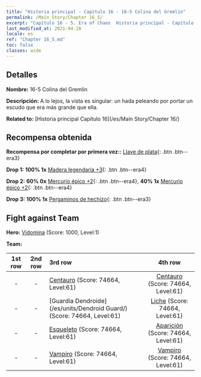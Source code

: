 ```yaml
---
title: "Historia principal - Capítulo 16 - 16-5 Colina del Gremlin"
permalink: /Main Story/Chapter 16_5/
excerpt: "Capítulo 16 - 5. Era of Chaos  Historia principal - Capítulo 16_5. 16-5 Colina del Gremlin"
last_modified_at: 2021-04-28
locale: es
ref: "Chapter 16_5.md"
toc: false
classes: wide
---
```


## Detalles

 **Nombre:** 16-5 Colina del Gremlin

 **Descripción:** A lo lejos, la vista es singular: un hada peleando por portar un escudo que era más grande que ella.

 **Related to:** [Historia principal Capítulo 16](/es/Main Story/Chapter 16/)

## Recompensa obtenida

 **Recompensa por completar por primera vez::** [Llave de plata](/ItemsES/con_693/){: .btn .btn--era3}

 **Drop 1:** **100% 1x** [Madera legendaria +3](/ItemsES/mat_55/){: .btn .btn--era4}

 **Drop 2:** **60% 0x** [Mercurio épico +2](/ItemsES/mat_49/){: .btn .btn--era4}, **40% 1x** [Mercurio épico +2](/ItemsES/mat_49/){: .btn .btn--era4}

 **Drop 3:** **100% 1x** [Pergaminos de hechizo](/ItemsES/con_694/){: .btn .btn--era3}


## Fight against Team
 **Hero:** [Vidomina](/es/heroes/Vidomina/) (Score: 1000, Level:1)

 **Team:**


  | 1st row | 2nd row | 3rd row | 4th row |
  |:----:|:----:|:----|:----:|
  | - | - | [Centauro](/es/units/Centaur/) (Score: 74664, Level:61)  | [Centauro](/es/units/Centaur/) (Score: 74664, Level:61)  |
  | - | - | [Guardia Dendroide](/es/units/Dendroid Guard/) (Score: 74664, Level:61)  | [Liche](/es/units/Lich/) (Score: 74664, Level:61)  |
  | - | - | [Esqueleto](/es/units/Skeleton/) (Score: 74664, Level:61)  | [Aparición](/es/units/Wight/) (Score: 74664, Level:61)  |
  | - | - | [Vampiro](/es/units/Vampire/) (Score: 74664, Level:61)  | [Vampiro](/es/units/Vampire/) (Score: 74664, Level:61)  |


